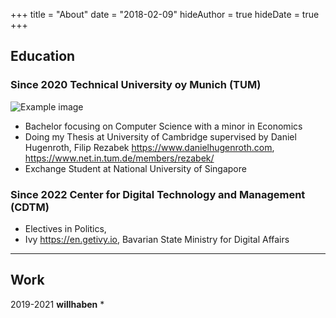 +++
title = "About"
date = "2018-02-09"
hideAuthor = true
hideDate = true
+++

<!-- TUM, CDTM, Cambridge, NUS -->
<!-- Education
left hand site dates  titel in bold und dann bullet points
 -->
 ## Education
### Since 2020 **Technical University oy Munich (TUM)**
![Example image](/images/tn.png)
 * Bachelor focusing on Computer Science with a minor in Economics
 * Doing my Thesis at University of Cambridge supervised by Daniel Hugenroth, Filip Rezabek https://www.danielhugenroth.com, https://www.net.in.tum.de/members/rezabek/
 * Exchange Student at National University of Singapore
### Since 2022 **Center for Digital Technology and Management (CDTM)**
* Electives in Politics,
* Ivy https://en.getivy.io, Bavarian State Ministry for Digital Affairs   

---
## Work
2019-2021 **willhaben**
*
